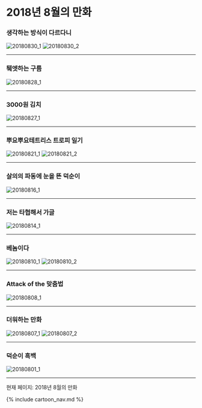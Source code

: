 # 2018년 8월의 만화

### 생각하는 방식이 다르다니
![20180830_1](/20180830_1.jpg)
![20180830_2](/20180830_2.jpg)

* * *

### 퉤엣하는 구름
![20180828_1](/20180828_1.jpg)

* * *

### 3000원 김치
![20180827_1](/20180827_1.jpg)

* * *

### 뿌요뿌요테트리스 트로피 일기
![20180821_1](/20180821_1.jpg)
![20180821_2](/20180821_2.jpg)

* * *

### 살의의 파동에 눈을 뜬 덕순이
![20180816_1](/20180816_1.jpg)

* * *

### 저는 타협해서 가글
![20180814_1](/20180814_1.jpg)

* * *

### 베놈이다
![20180810_1](/20180810_1.jpg)
![20180810_2](/20180810_2.jpg)

* * *

### Attack of the 맞춤법
![20180808_1](/20180808_1.jpg)

* * *

### 더워하는 만화
![20180807_1](/20180807_1.jpg)
![20180807_2](/20180807_2.jpg)

* * *

### 덕순이 흑백
![20180801_1](/20180801_1.jpg)

* * *

현재 페이지: 2018년 8월의 만화

{% include cartoon_nav.md %}
